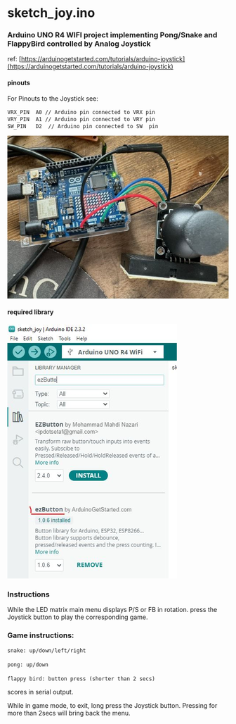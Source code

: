 # sketch_joy.ino

### Arduino UNO R4 WIFI project implementing Pong/Snake and FlappyBird controlled by Analog Joystick

ref: [https://arduinogetstarted.com/tutorials/arduino-joystick](https://arduinogetstarted.com/tutorials/arduino-joystick)

#### pinouts

For Pinouts to the Joystick see:

    VRX_PIN  A0 // Arduino pin connected to VRX pin
    VRY_PIN  A1 // Arduino pin connected to VRY pin
    SW_PIN   D2  // Arduino pin connected to SW  pin

![Wiring to Joystick](Img/wiring.jpg?raw=true)

#### required library

![ezButton](Img/library.jpg?raw=true)

### Instructions

While the LED matrix main menu displays P/S or FB in rotation. press the Joystick button to play the corresponding game.

### Game instructions:
   
    snake: up/down/left/right
   
    pong: up/down
   
    flappy bird: button press (shorter than 2 secs)

scores in serial output.

While in game mode, to exit, long press the Joystick button.  Pressing for more than 2secs will bring back the menu.